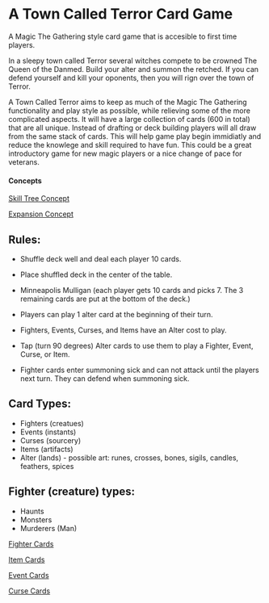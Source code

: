 # A Town Called Terror Card Game

A Magic The Gathering style card game that is accesible to first time players.

In a sleepy town called Terror several witches compete to be crowned The Queen of the Danmed.
Build your alter and summon the retched. If you can defend yourself and kill your oponents,
then you will rign over the town of Terror.

A Town Called Terror aims to keep as much of the Magic The Gathering functionality and play
style as possible, while relieving some of the more complicated aspects. It will have a large
collection of cards (600 in total) that are all unique. Instead of drafting or deck building
players will all draw from the same stack of cards. This will help game play begin immidiatly
and reduce the knowlege and skill required to have fun. This could be a great introductory game
for new magic players or a nice change of pace for veterans.

#### Concepts

[Skill Tree Concept](./skill_tree.md)

[Expansion Concept](./expansion_concept.md)

## Rules:
* Shuffle deck well and deal each player 10 cards.
* Place shuffled deck in the center of the table.
* Minneapolis Mulligan (each player gets 10 cards and picks 7. The 3 remaining cards are put
  at the bottom of the deck.)

* Players can play 1 alter card at the beginning of their turn.
* Fighters, Events, Curses, and Items have an Alter cost to play.
* Tap (turn 90 degrees) Alter cards to use them to play a Fighter, Event, Curse, or Item.
* Fighter cards enter summoning sick and can not attack until the players next turn. They can
  defend when summoning sick.

## Card Types:
* Fighters (creatues)
* Events (instants)
* Curses (sourcery)
* Items (artifacts)
* Alter (lands) - possible art: runes, crosses, bones, sigils, candles, feathers, spices

## Fighter (creature) types:
* Haunts
* Monsters
* Murderers (Man)

[Fighter Cards](./fighter_cards.md)

[Item Cards](./item_cards.md)

[Event Cards](./event_cards.md)

[Curse Cards](./curse_cards.md)
